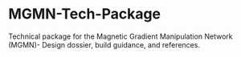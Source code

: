 # MGMN-Tech-Package
Technical package for the Magnetic Gradient Manipulation Network (MGMN)- Design dossier, build guidance, and references.
